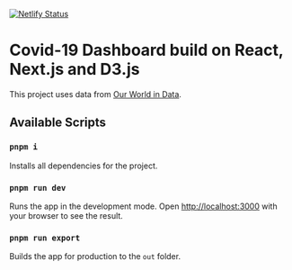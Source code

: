 [![Netlify Status](https://api.netlify.com/api/v1/badges/eef4bb91-d234-4c51-8619-83bcaaf46a58/deploy-status)](https://app.netlify.com/sites/covid-dashboard-app/deploys)

# Covid-19 Dashboard build on React, Next.js and D3.js

This project uses data from [Our World in Data](https://ourworldindata.org/coronavirus).

## Available Scripts

### `pnpm i`

Installs all dependencies for the project.

### `pnpm run dev`

Runs the app in the development mode.
Open [http://localhost:3000](http://localhost:3000) with your browser to see the result.

### `pnpm run export`

Builds the app for production to the `out` folder.
